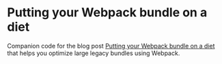 # Putting your Webpack bundle on a diet

Companion code for the blog post [Putting your Webpack bundle on a diet](https://www.contentful.com/blog/putting-your-webpack-bundle-on-a-diet/) that helps you optimize large legacy bundles using Webpack.
